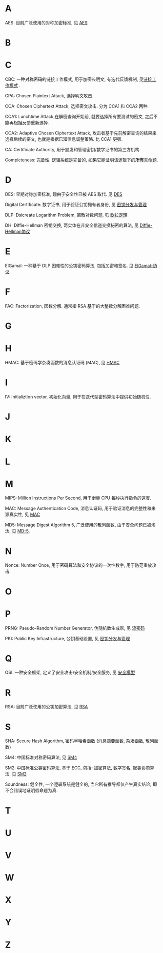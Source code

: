# A

AES: 目前广泛使用的对称加密标准, 见 [AES](密码学/分组密码/SP-结构/AES.md)

# B

# C

CBC: 一种对称密码的链接工作模式, 用于加密长明文, 有迭代反馈机制, 见[链接工作模式](密码学/分组密码/链接工作模式.md) .

CPA: Chosen Plaintext Attack, 选择明文攻击.

CCA: Chosen Ciphertext Attack, 选择密文攻击. 分为 CCA1 和 CCA2 两种.

CCA1: Lunchtime Attack,在解密查询开始前, 就要选择所有要测试的密文, 之后不能再根据反馈重新选择.

CCA2: Adaptive Chosen Ciphertext Attack, 攻击者基于先前解密查询的结果来选择后续的密文, 也就是根据已知信息调整策略. 比 CCA1 更强.

CA: Certificate Authority, 用于颁发和管理密钥/数字证书的第三方机构

Completeness: 完备性. 逻辑系统是完备的, 如果它能证明该逻辑下的**所有**真命题.

# D

DES: 早期对称加密标准, 现由于安全性已被 AES 取代. 见 [DES](密码学/分组密码/Feistel-结构/DES.md)

Digital Certificate: 数字证书, 用于验证公钥拥有者身份, 见 [密钥分发与管理](密码学/安全协议/密钥分发与管理.md)

DLP: Dsicreate Logarithm Problem, 离散对数问题, 见 [欧拉定理](代数/数论/欧拉定理.md)

DH: Diffie-Hellman 密钥交换, 两实体在非安全信道交换秘密的算法, 见 [Diffie-Hellman协议](密码学/公钥密码/DiffieHellman-密钥交换.md)

# E

ElGamal: 一种基于 DLP 困难性的公钥密码算法, 包括加密和签名. 见 [ElGamal-协议](密码学/公钥密码/ElGamal-协议.md)

# F

FAC: Factorization, 因数分解. 通常指 RSA 基于的大整数分解困难问题.

# G


# H

HMAC: 基于密码学杂凑函数的消息认证码 (MAC), 见 [HMAC](密码学/消息摘要/消息认证码/HMAC.md)

# I

IV: Initializtion vector, 初始化向量, 用于在迭代型密码算法中提供初始随机性.

# J

# K

# L

# M

MIPS: Million Instructions Per Second, 用于衡量 CPU 每秒执行指令的速度.

MAC: Message Authentication Code, 消息认证码, 用于验证消息的完整性和来源真实性, 见 [MAC](密码学/消息摘要/消息认证码/MAC.md)

MD5: Message Digest Algorithm 5, 广泛使用的散列函数, 由于安全问题已被淘汰, 见 [MD-5](密码学/消息摘要/MD-5.md).

# N

Nonce: Number Once, 用于密码算法和安全协议的一次性数字, 用于防范重放攻击.

# O

# P

PRNG: Pseudo-Random Number Generator, 伪随机数生成器, 见 [流密码](密码学/流密码与伪随机数/流密码.md)

PKI: Public Key Infrastructure, 公钥基础设置, 见 [密钥分发与管理](密码学/安全协议/密钥分发与管理.md)

# Q

OSI: 一种安全框架, 定义了安全攻击/安全机制/安全服务, 见 [安全模型](obsidian://open?vault=Code&file=Security%2F%E5%AE%89%E5%85%A8%E6%A8%A1%E5%9E%8B)

# R

RSA: 目前广泛使用的公钥加密算法, 见 [RSA](密码学/公钥密码/RSA/RSA.md)

# S

SHA: Secure Hash Algorithm, 密码学哈希函数 (消息摘要函数, 杂凑函数, 散列函数)

SM4: 中国标准对称密码算法, 见 [SM4](密码学/分组密码/Feistel-结构/SM4.md)

SM2: 中国标准公钥密码算法, 基于 ECC, 包括: 加密算法, 数字签名, 密钥协商算法. 见 [SM2](密码学/公钥密码/ECC/SM2.md) 

Soundness: 健全性, 一个逻辑系统是健全的, 当它所有推导都仅产生真实结论; 即不会错误地证明假命题为真.

# T

# U

# V

# W

# X

# Y

# Z